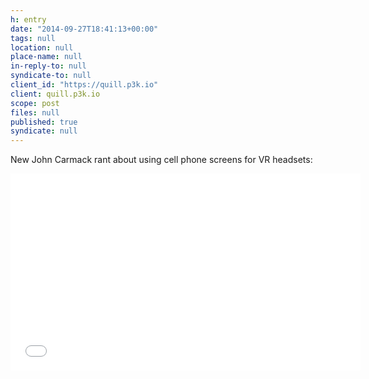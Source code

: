 ```yaml
---
h: entry
date: "2014-09-27T18:41:13+00:00"
tags: null
location: null
place-name: null
in-reply-to: null
syndicate-to: null
client_id: "https://quill.p3k.io"
client: quill.p3k.io
scope: post
files: null
published: true
syndicate: null
---
```

New John Carmack rant about using cell phone screens for VR headsets:

<div class="flex-video"><iframe width="560" height="315" src="//www.youtube-nocookie.com/embed/nqzpAbK9qFk?rel=0" frameborder="0" allowfullscreen></iframe></div>